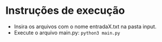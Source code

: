 # Instruções de execução

* Insira os arquivos com o nome entradaX.txt na pasta input.
* Execute o arquivo main.py: `python3 main.py`
